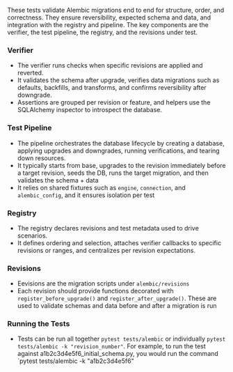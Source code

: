These tests validate Alembic migrations end to end for structure, order, and correctness.
They ensure reversibility, expected schema and data, and integration with the registry and pipeline.
The key components are the verifier, the test pipeline, the registry, and the revisions under test.

### Verifier

- The verifier runs checks when specific revisions are applied and reverted.
- It validates the schema after upgrade, verifies data migrations such as defaults, backfills, and transforms, and confirms reversibility after downgrade.
- Assertions are grouped per revision or feature, and helpers use the SQLAlchemy inspector to introspect the database.

### Test Pipeline

- The pipeline orchestrates the database lifecycle by creating a database, applying upgrades and downgrades, running verifications, and tearing down resources.
- It typically starts from base, upgrades to the revision immediately before a target revision, seeds the DB, runs the target migration, and then validates the schema + data
- It relies on shared fixtures such as `engine`, `connection`, and `alembic_config`, and it ensures isolation per test

### Registry

- The registry declares revisions and test metadata used to drive scenarios.
- It defines ordering and selection, attaches verifier callbacks to specific revisions or ranges, and centralizes per revision expectations.

### Revisions

- Eevisions are the migration scripts under `alembic/revisions`
- Each revision should provide functions decorated with `register_before_upgrade()` and `register_after_upgrade()`. These are used to validate schemas and data before and after a migration is run

### Running the Tests

- Tests can be run all together `pytest tests/alembic` or individually `pytest tests/alembic -k "revision_number"`. For example, to run the test against a1b2c3d4e5f6_initial_schema.py, you would run the command `pytest tests/alembic -k "a1b2c3d4e5f6"
